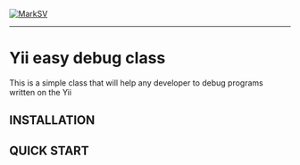 [![MarkSV](http://marksv.com/wp-content/themes/twentyfifteen/images/logo.png)](http://marksv.com/)
____________

# Yii easy debug class

This is a simple class that will help any developer to debug programs written on the Yii

INSTALLATION
------------

QUICK START
-----------